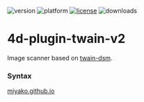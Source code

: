 ![version](https://img.shields.io/badge/version-17%2B-3E8B93)
![platform](https://img.shields.io/static/v1?label=platform&message=mac-intel%20|%20mac-arm%20|%20win-64&color=blue)
[![license](https://img.shields.io/github/license/miyako/4d-plugin-twain-v2)](LICENSE)
![downloads](https://img.shields.io/github/downloads/miyako/4d-plugin-twain-v2/total)

# 4d-plugin-twain-v2
Image scanner based on [twain-dsm](https://github.com/twain/twain-dsm).

### Syntax

[miyako.github.io](https://miyako.github.io/2019/09/26/4d-plugin-twain-v2.html)
